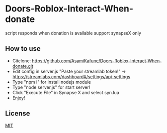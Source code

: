 # Doors-Roblox-Interact-When-donate
script responds when donation is available support synapseX only

## How to use
- Gitclone: https://github.com/AsamiKafune/Doors-Roblox-Interact-When-donate.git
- Edit config in server.js "Paste your streamlab token!" -> https://streamlabs.com/dashboard#/settings/api-settings
- Type "npm i" for install nodejs module
- Type "node server.js" for start server!
- Click "Execute File" in Synapse X and select syn.lua
- Enjoy!

## License
[MIT](https://choosealicense.com/licenses/mit/)
